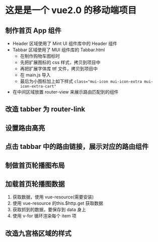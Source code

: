 # 这是是一个 vue2.0 的移动端项目
## 制作首页 App 组件 
- Header 区域使用了 Mint UI 组件库中的 Header 组件
- Tabbar 区域使用了 MUI 组件库的 Tabbar.html
  - 在制作购物车图标时
  - 先把扩展图标的 css 样式，拷贝到项目中
  - 再把扩展字体库 ttf 文件，拷贝到项目中
  - 在 main.js 导入
  - 最后为小图标加上如下样式 `class="mui-icon mui-icon-extra mui-icon-extra-cart"` 
- 在中间区域放置 router-view 来展示路由匹配到的组件
## 改造 tabber 为 router-link
## 设置路由高亮
## 点击 tabbar 中的路由链接，展示对应的路由组件
## 制做首页轮播图布局
## 加载首页轮播图数据
1. 获取数据，使用 vue-resource(需要安装)
2. 使用 vue-resource 的this.$http.get 获取数据
3. 获取抓到的数据，要保存到 data 身上
4. 使用 v-for 循环渲染每个 item 项

## 改造九宫格区域的样式